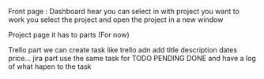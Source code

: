 Front page : Dashboard hear you can select in with project you want to work you select the project and open the project in a new window 

Project page it has to parts (For now)

Trello part we can create task like trello adn add title description dates price...
jira part use the same task for TODO PENDING DONE and have a log of what hapen to the task